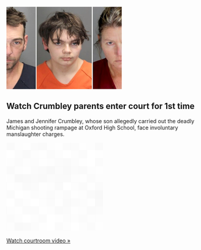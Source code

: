 
![Watch Crumbley parents enter court for 1st time](./20211214235857.png)
## Watch Crumbley parents enter court for 1st time

James and Jennifer Crumbley, whose son allegedly carried out the deadly Michigan shooting rampage at Oxford High School, face involuntary manslaughter charges.

![pic](../square_bg.png)

[Watch courtroom video »](https://www.yahoo.com/news/ethan-crumbley-oxford-school-shooting-michigan-parents-involuntary-manslaughter-court-201314495.html)
